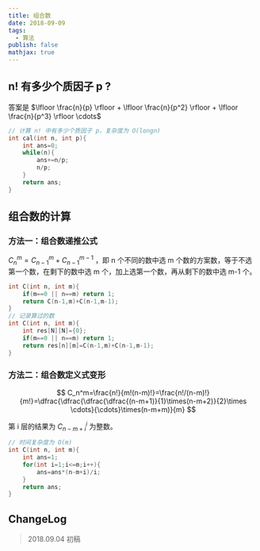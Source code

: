 ```yaml
---
title: 组合数
date: 2018-09-09
tags:
  - 算法
publish: false
mathjax: true
---
```



## n! 有多少个质因子 p ?

答案是 $\lfloor \frac{n}{p} \rfloor + \lfloor \frac{n}{p^2} \rfloor + \lfloor \frac{n}{p^3} \rfloor \cdots$ 

```C
// 计算 n! 中有多少个质因子 p，复杂度为 O(longn)
int cal(int n, int p){
    int ans=0;
    while(n){
        ans+=n/p;
        n/p;
    }
    return ans;
}
```

## 组合数的计算

### 方法一：组合数递推公式

$C_n^m=C_{n-1}^m+C_{n-1}^{m-1}$ ，即 n 个不同的数中选 m 个数的方案数，等于不选第一个数，在剩下的数中选 m 个，加上选第一个数，再从剩下的数中选 m-1 个。

```C
int C(int n, int m){
    if(m==0 || n==m) return 1;
    return C(n-1,m)+C(n-1,m-1);
}
// 记录算过的数
int C(int n, int m){
    int res[N][N]={0};
    if(m==0 || n==m) return 1;
    return res[n][m]=C(n-1,m)+C(n-1,m-1);
}
```

### 方法二：组合数定义式变形

$$
C_n^m=\frac{n!}{m!(n-m)!}=\frac{n!/(n-m)!}{m!}=\dfrac{\dfrac{\dfrac{\dfrac{(n-m+1)}{1}\times(n-m+2)}{2}\times \cdots}{\cdots}\times(n-m+m)}{m}
$$

第 i 层的结果为 $C_{n-m+i}^i$ 为整数。

```C
// 时间复杂度为 O(m)
int C(int n, int m){
    int ans=1;
    for(int i=1;i<=m;i++){
        ans=ans*(n-m+i)/i;
    }
    return ans;
}
```

## ChangeLog

> 2018.09.04 初稿